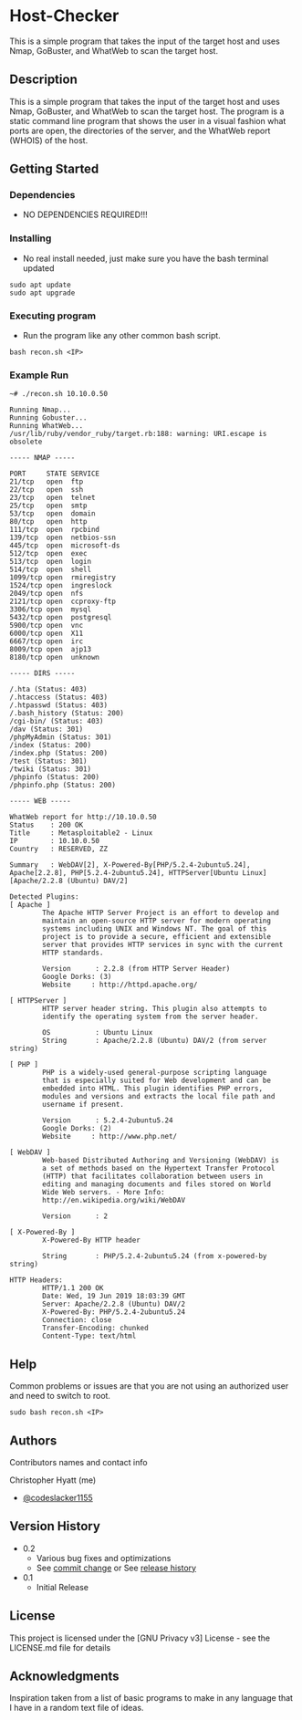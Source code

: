 # Host-Checker
This is a simple program that takes the input of the target host and uses Nmap, GoBuster, and WhatWeb to scan the target host.

## Description

This is a simple program that takes the input of the target host and uses Nmap, GoBuster, and WhatWeb to scan the target host. The program is a static command line program that shows the user in a visual fashion what ports are open, the directories of the server, and the WhatWeb report (WHOIS) of the host.

## Getting Started

### Dependencies

* NO DEPENDENCIES REQUIRED!!!

### Installing

* No real install needed, just make sure you have the bash terminal updated
```
sudo apt update
sudo apt upgrade
```

### Executing program

* Run the program like any other common bash script.
```
bash recon.sh <IP>
```

### Example Run
```
~# ./recon.sh 10.10.0.50

Running Nmap...
Running Gobuster...
Running WhatWeb...
/usr/lib/ruby/vendor_ruby/target.rb:188: warning: URI.escape is obsolete

----- NMAP -----

PORT     STATE SERVICE
21/tcp   open  ftp
22/tcp   open  ssh
23/tcp   open  telnet
25/tcp   open  smtp
53/tcp   open  domain
80/tcp   open  http
111/tcp  open  rpcbind
139/tcp  open  netbios-ssn
445/tcp  open  microsoft-ds
512/tcp  open  exec
513/tcp  open  login
514/tcp  open  shell
1099/tcp open  rmiregistry
1524/tcp open  ingreslock
2049/tcp open  nfs
2121/tcp open  ccproxy-ftp
3306/tcp open  mysql
5432/tcp open  postgresql
5900/tcp open  vnc
6000/tcp open  X11
6667/tcp open  irc
8009/tcp open  ajp13
8180/tcp open  unknown

----- DIRS -----

/.hta (Status: 403)
/.htaccess (Status: 403)
/.htpasswd (Status: 403)
/.bash_history (Status: 200)
/cgi-bin/ (Status: 403)
/dav (Status: 301)
/phpMyAdmin (Status: 301)
/index (Status: 200)
/index.php (Status: 200)
/test (Status: 301)
/twiki (Status: 301)
/phpinfo (Status: 200)
/phpinfo.php (Status: 200)

----- WEB -----

WhatWeb report for http://10.10.0.50
Status    : 200 OK
Title     : Metasploitable2 - Linux
IP        : 10.10.0.50
Country   : RESERVED, ZZ

Summary   : WebDAV[2], X-Powered-By[PHP/5.2.4-2ubuntu5.24], Apache[2.2.8], PHP[5.2.4-2ubuntu5.24], HTTPServer[Ubuntu Linux][Apache/2.2.8 (Ubuntu) DAV/2]

Detected Plugins:
[ Apache ]
        The Apache HTTP Server Project is an effort to develop and
        maintain an open-source HTTP server for modern operating
        systems including UNIX and Windows NT. The goal of this
        project is to provide a secure, efficient and extensible
        server that provides HTTP services in sync with the current
        HTTP standards.

        Version      : 2.2.8 (from HTTP Server Header)
        Google Dorks: (3)
        Website     : http://httpd.apache.org/

[ HTTPServer ]
        HTTP server header string. This plugin also attempts to
        identify the operating system from the server header.

        OS           : Ubuntu Linux
        String       : Apache/2.2.8 (Ubuntu) DAV/2 (from server string)

[ PHP ]
        PHP is a widely-used general-purpose scripting language
        that is especially suited for Web development and can be
        embedded into HTML. This plugin identifies PHP errors,
        modules and versions and extracts the local file path and
        username if present.

        Version      : 5.2.4-2ubuntu5.24
        Google Dorks: (2)
        Website     : http://www.php.net/

[ WebDAV ]
        Web-based Distributed Authoring and Versioning (WebDAV) is
        a set of methods based on the Hypertext Transfer Protocol
        (HTTP) that facilitates collaboration between users in
        editing and managing documents and files stored on World
        Wide Web servers. - More Info:
        http://en.wikipedia.org/wiki/WebDAV

        Version      : 2

[ X-Powered-By ]
        X-Powered-By HTTP header

        String       : PHP/5.2.4-2ubuntu5.24 (from x-powered-by string)

HTTP Headers:
        HTTP/1.1 200 OK
        Date: Wed, 19 Jun 2019 18:03:39 GMT
        Server: Apache/2.2.8 (Ubuntu) DAV/2
        X-Powered-By: PHP/5.2.4-2ubuntu5.24
        Connection: close
        Transfer-Encoding: chunked
        Content-Type: text/html
```

## Help
Common problems or issues are that you are not using an authorized user and need to switch to root.
```
sudo bash recon.sh <IP>
```

## Authors

Contributors names and contact info

Christopher Hyatt (me)
* [@codeslacker1155](https://github.com/codeslacker1155)

## Version History

* 0.2
    * Various bug fixes and optimizations
    * See [commit change]() or See [release history]()
* 0.1
    * Initial Release

## License

This project is licensed under the [GNU Privacy v3] License - see the LICENSE.md file for details

## Acknowledgments

Inspiration taken from a list of basic programs to make in any language that I have in a random text file of ideas.
